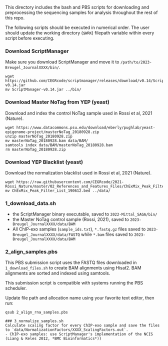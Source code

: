 

This directory includes the bash and PBS scripts for downloading and preprocessing the sequencing samples for analysis throughout the rest of this repo.


The following scripts should be executed in numerical order. The user should update the working directory (`$WRK`) filepath variable within every script before executing.

### Download ScriptManager
Make sure you download ScriptManager and move it to `/path/to/2023-Breugel_JournalXXXX/bin/`.
```
wget https://github.com/CEGRcode/scriptmanager/releases/download/v0.14/ScriptManager-v0.14.jar
mv ScriptManager-v0.14.jar ../bin/
```

### Download Master NoTag from YEP (yeast)
Download and index the control NoTag sample used in Rossi et al, 2021 (Nature).
```
wget https://www.datacommons.psu.edu/download/eberly/pughlab/yeast-epigenome-project/masterNoTag_20180928.zip
unzip masterNoTag_20180928.zip
mv masterNoTag_20180928.bam data/BAM/
samtools index data/BAM/masterNoTag_20180928.bam
rm masterNoTag_20180928.zip
```

### Download YEP Blacklist (yeast)
Download the normalization blacklist used in Rossi et al, 2021 (Nature).
```
wget https://raw.githubusercontent.com/CEGRcode/2021-Rossi_Nature/master/02_References_and_Features_Files/ChExMix_Peak_Filter_List_190612.bed
mv ChExMix_Peak_Filter_List_190612.bed ../data/
```

### 1_download_data.sh
- the ScriptManager binary executable, saved to `2022-Mittal_SAGA/bin/`
- the Master NoTag control sample (Rossi, 2021), saved to `2023-Breugel_JournalXXXX/data/BAM`
- All ChIP-exo samples (`sample_ids.txt`), `*.fastq.gz` files saved to `2023-Breugel_JournalXXXX/data/FASTQ` while `*.bam` files saved to `2023-Breugel_JournalXXXX/data/BAM`

### 2_align_samples.pbs
This PBS submission script uses the FASTQ files downloaded in `1_download_files.sh` to create BAM alignments using Hisat2. BAM alignments are sorted and indexed using samtools.

This submission script is compatible with systems running the PBS scheduler.

Update file path and allocation name using your favorite text editor, then run:
```
qsub 2_align_rna_samples.pbs

### 3_normalize_samples.sh
Calculate scaling factor for every ChIP-exo sample and save the files to `data/NormalizationFactors/XXXX_ScalingFactors.out`.
- ChIP-exo samples: use ScriptManager's implementation of the NCIS (Liang & Keles 2012, *BMC Bioinformatics*))
